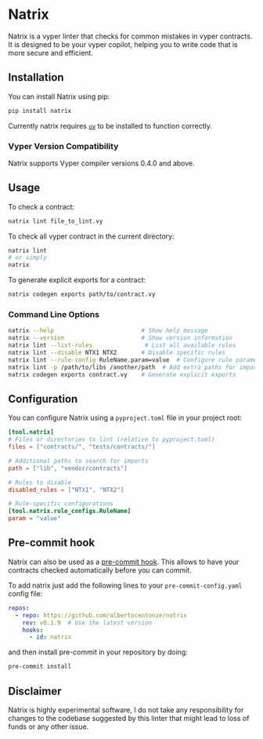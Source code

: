 # Natrix

Natrix is a vyper linter that checks for common mistakes in vyper contracts. It is designed to be your vyper copilot, helping you to write code that is more secure and efficient.

## Installation

You can install Natrix using pip:

```bash
pip install natrix
```

Currently natrix requires [`uv`](https://docs.astral.sh/uv/) to be installed to function correctly.

### Vyper Version Compatibility

Natrix supports Vyper compiler versions 0.4.0 and above.

## Usage

To check a contract:

```bash
natrix lint file_to_lint.vy
```

To check all vyper contract in the current directory:

```bash
natrix lint
# or simply
natrix
```

To generate explicit exports for a contract:

```bash
natrix codegen exports path/to/contract.vy
```

### Command Line Options

```bash
natrix --help                         # Show help message
natrix --version                      # Show version information
natrix lint --list-rules               # List all available rules
natrix lint --disable NTX1 NTX2       # Disable specific rules
natrix lint --rule-config RuleName.param=value  # Configure rule parameters
natrix lint -p /path/to/libs /another/path  # Add extra paths for imports
natrix codegen exports contract.vy    # Generate explicit exports
```

## Configuration

You can configure Natrix using a `pyproject.toml` file in your project root:

```toml
[tool.natrix]
# Files or directories to lint (relative to pyproject.toml)
files = ["contracts/", "tests/contracts/"]

# Additional paths to search for imports
path = ["lib", "vendor/contracts"]

# Rules to disable
disabled_rules = ["NTX1", "NTX2"]

# Rule-specific configurations
[tool.natrix.rule_configs.RuleName]
param = "value"
```

## Pre-commit hook

Natrix can also be used as a [pre-commit hook](https://pre-commit.com/). This allows to have your contracts checked automatically before you can commit.

To add natrix just add the following lines to your `pre-commit-config.yaml` config file:
```yaml
repos:
  - repo: https://github.com/albertocentonze/natrix
    rev: v0.1.9  # Use the latest version
    hooks:
      - id: natrix
```

and then install pre-commit in your repository by doing:
```bash
pre-commit install
```

## Disclaimer

Natrix is highly experimental software, I do not take any responsibility for changes to the codebase suggested by this linter that might lead to loss of funds or any other issue.
